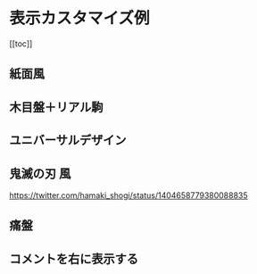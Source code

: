 # 表示カスタマイズ例

[[toc]]

## 紙面風

<CustomizeExample name="customize/paper" />

## 木目盤＋リアル駒

<CustomizeExample name="customize/real" />

## ユニバーサルデザイン

<CustomizeExample name="customize/universal" />

## 鬼滅の刃 風

<CustomizeExample name="customize/kimetsu" />

https://twitter.com/hamaki_shogi/status/1404658779380088835

## 痛盤

<CustomizeExample name="customize/itaban" />

## コメントを右に表示する

<CustomizeExample name="customize/comment_layout" width="300" height="220" />
